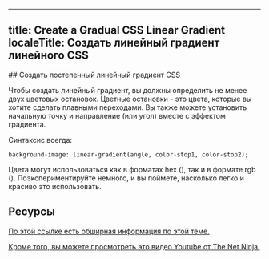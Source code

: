  ---
 title: Create a Gradual CSS Linear Gradient
 localeTitle: Создать линейный градиент линейного CSS
---
\## Создать постепенный линейный градиент CSS

Чтобы создать линейный градиент, вы должны определить не менее двух цветовых остановок. Цветные остановки - это цвета, которые вы хотите сделать плавными переходами. Вы также можете установить начальную точку и направление (или угол) вместе с эффектом градиента.

Синтаксис всегда:
```
background-image: linear-gradient(angle, color-stop1, color-stop2); 
```

Цвета могут использоваться как в форматах hex (), так и в формате rgb (). Поэкспериментируйте немного, и вы поймете, насколько легко и красиво это использовать.

## Ресурсы

[По этой ссылке есть обширная информация по этой теме.](https://www.w3schools.com/css/css3_gradients.asp)

[Кроме того, вы можете просмотреть это видео Youtube от The Net Ninja.](https://www.youtube.com/watch?v=wTk4Wuckd0U)